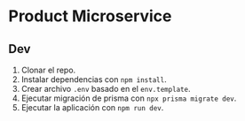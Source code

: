 # Product Microservice

## Dev

1. Clonar el repo.
2. Instalar dependencias con `npm install`.
3. Crear archivo `.env` basado en el `env.template`.
4. Ejecutar migración de prisma con `npx prisma migrate dev`.
5. Ejecutar la aplicación con `npm run dev`.
